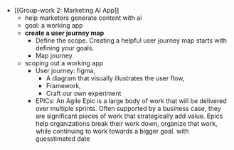 - [[Group-work 2: Marketing AI App]]
	- help marketers generate content with ai
	- goal: a working app
	- **create a user journey map**
		- Define the scope. Creating a helpful user journey map starts with defining your goals.
		- Map journey
	- scoping out a working app
		- User journey: figma,
			- A diagram that visually illustrates the user flow,
			- Framework,
			- Craft our own experiment
		- EPICs: An Agile Epic is a large body of work that will be delivered over multiple sprints. Often supported by a business case, they are significant pieces of work that strategically add value. Epics help organizations break their work down, organize that work, while continuing to work towards a bigger goal. with guesstimated date